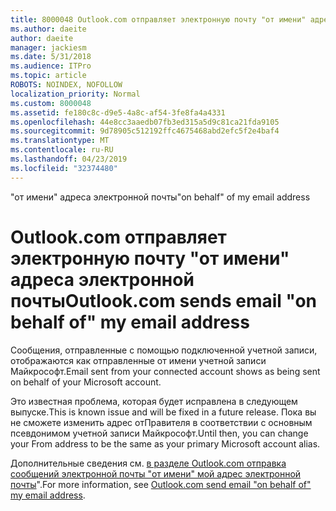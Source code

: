 ```yaml
---
title: 8000048 Outlook.com отправляет электронную почту "от имени" адреса электронной почты
ms.author: daeite
author: daeite
manager: jackiesm
ms.date: 5/31/2018
ms.audience: ITPro
ms.topic: article
ROBOTS: NOINDEX, NOFOLLOW
localization_priority: Normal
ms.custom: 8000048
ms.assetid: fe180c8c-d9e5-4a8c-af54-3fe8fa4a4331
ms.openlocfilehash: 44e8cc3aaedb07fb3ed315a5d9c81ca21fda9105
ms.sourcegitcommit: 9d78905c512192ffc4675468abd2efc5f2e4baf4
ms.translationtype: MT
ms.contentlocale: ru-RU
ms.lasthandoff: 04/23/2019
ms.locfileid: "32374480"
---
```

<span data-ttu-id="d9149-102">"от имени" адреса электронной почты</span><span class="sxs-lookup"><span data-stu-id="d9149-102">"on behalf" of my email address</span></span>

# <a name="outlookcom-sends-email-on-behalf-of-my-email-address"></a><span data-ttu-id="d9149-103">Outlook.com отправляет электронную почту "от имени" адреса электронной почты</span><span class="sxs-lookup"><span data-stu-id="d9149-103">Outlook.com sends email "on behalf of" my email address</span></span>

<span data-ttu-id="d9149-104">Сообщения, отправленные с помощью подключенной учетной записи, отображаются как отправленные от имени учетной записи Майкрософт.</span><span class="sxs-lookup"><span data-stu-id="d9149-104">Email sent from your connected account shows as being sent on behalf of your Microsoft account.</span></span>
  
<span data-ttu-id="d9149-105">Это известная проблема, которая будет исправлена в следующем выпуске.</span><span class="sxs-lookup"><span data-stu-id="d9149-105">This is known issue and will be fixed in a future release.</span></span> <span data-ttu-id="d9149-106">Пока вы не сможете изменить адрес отПравителя в соответствии с основным псевдонимом учетной записи Майкрософт.</span><span class="sxs-lookup"><span data-stu-id="d9149-106">Until then, you can change your From address to be the same as your primary Microsoft account alias.</span></span>
  
<span data-ttu-id="d9149-107">Дополнительные сведения см. [в разделе Outlook.com отправка сообщений электронной почты "от имени" мой адрес электронной почты](https://go.microsoft.com/fwlink/p/?linkid=2001600&amp;clcid=0x409)".</span><span class="sxs-lookup"><span data-stu-id="d9149-107">For more information, see [Outlook.com send email "on behalf of" my email address](https://go.microsoft.com/fwlink/p/?linkid=2001600&amp;clcid=0x409).</span></span>
  

